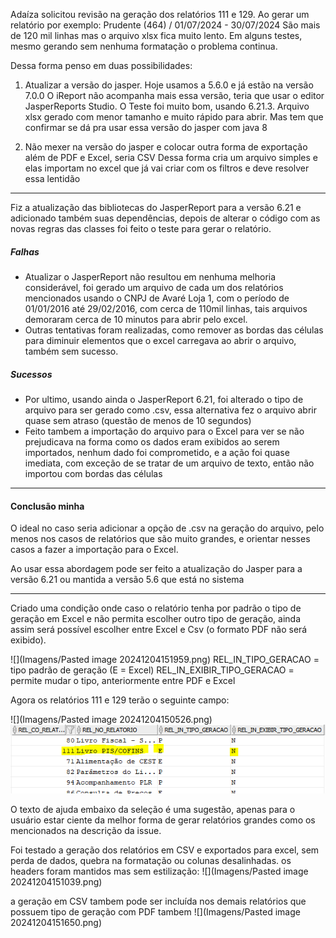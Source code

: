 Adaíza solicitou revisão na geração dos relatórios 111 e 129. Ao gerar um relatório por exemplo: Prudente (464) / 01/07/2024 - 30/07/2024 São mais de 120 mil linhas mas o arquivo xlsx fica muito lento. Em alguns testes, mesmo gerando sem nenhuma formatação o problema continua.

Dessa forma penso em duas possibilidades:

1. Atualizar a versão do jasper. Hoje usamos a 5.6.0 e já estão na versão 7.0.0 O iReport não acompanha mais essa versão, teria que usar o editor JasperReports Studio. O Teste foi muito bom, usando 6.21.3. Arquivo xlsx gerado com menor tamanho e muito rápido para abrir. Mas tem que confirmar se dá pra usar essa versão do jasper com java 8
    
2. Não mexer na versão do jasper e colocar outra forma de exportação além de PDF e Excel, seria CSV Dessa forma cria um arquivo simples e elas importam no excel que já vai criar com os filtros e deve resolver essa lentidão

---

Fiz a atualização das bibliotecas do JasperReport para a versão 6.21 e adicionado também suas dependências, depois de alterar o código com as novas regras das classes foi feito o teste para gerar o relatório.

##### Falhas
- Atualizar o JasperReport não resultou em nenhuma melhoria considerável, foi gerado um arquivo de cada um dos relatórios mencionados usando o CNPJ de Avaré Loja 1, com o período de 01/01/2016 até 29/02/2016, com cerca de 110mil linhas, tais arquivos demoraram cerca de 10 minutos para abrir pelo excel. 
- Outras tentativas foram realizadas, como remover as bordas das células para diminuir elementos que o excel carregava ao abrir o arquivo, também sem sucesso.
##### Sucessos
- Por ultimo, usando ainda o JasperReport 6.21, foi alterado o tipo de arquivo para ser gerado como .csv, essa alternativa fez o arquivo abrir quase sem atraso (questão de menos de 10 segundos)
- Feito tambem a importação do arquivo para o Excel para ver se não prejudicava na forma como os dados eram exibidos ao serem importados, nenhum dado foi comprometido, e a ação foi quase imediata, com exceção de se tratar de um arquivo de texto, então não importou com bordas das células

---
#### Conclusão minha

O ideal no caso seria adicionar a opção de .csv na geração do arquivo, pelo menos nos casos de relatórios que são muito grandes, e orientar nesses casos a fazer a importação para o Excel.

Ao usar essa abordagem pode ser feito a atualização do Jasper para a versão 6.21 ou mantida a versão 5.6 que está no sistema

---
Criado uma condição onde caso o relatório tenha por padrão o tipo de geração em Excel e não permita escolher outro tipo de geração, ainda assim será possível escolher entre Excel e Csv (o formato PDF não será exibido).

![](Imagens/Pasted image 20241204151959.png)
REL_IN_TIPO_GERACAO = tipo padrão de geração (E = Excel)
REL_IN_EXIBIR_TIPO_GERACAO = permite mudar o tipo, anteriormente entre PDF e Excel

Agora os relatórios 111 e 129 terão o seguinte campo:

![](Imagens/Pasted image 20241204150526.png)
![REL_IN_TIPO_GERACAO](Imagens/Pasted%20image%2020241204151959.png)

O texto de ajuda embaixo da seleção é uma sugestão, apenas para o usuário estar ciente da melhor forma de gerar relatórios grandes como os mencionados na descrição da issue.

Foi testado a geração dos relatórios em CSV e exportados para excel, sem perda de dados, quebra na formatação ou colunas desalinhadas. os headers foram mantidos mas sem estilização:
![](Imagens/Pasted image 20241204151039.png)

a geração em CSV tambem pode ser incluída nos demais relatórios que possuem tipo de geração com PDF tambem
![](Imagens/Pasted image 20241204151650.png)

